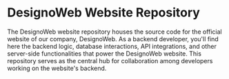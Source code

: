 # DesignoWeb Website Repository

The DesignoWeb website repository houses the source code for the official website of our company, DesignoWeb. As a backend developer, you'll find here the backend logic, database interactions, API integrations, and other server-side functionalities that power the DesignoWeb website. This repository serves as the central hub for collaboration among developers working on the website's backend.
